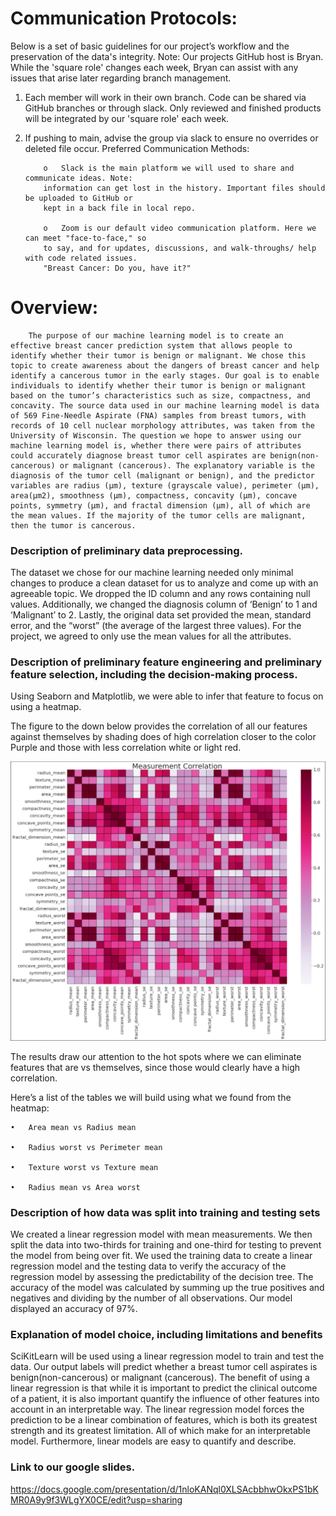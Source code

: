 # Communication Protocols:

Below is a set of basic guidelines for our project’s workflow and the preservation of the data's integrity. Note: Our projects GitHub host is Bryan. While the 'square role' changes each week, Bryan can assist with any issues that arise later regarding branch management.
1.	Each member will work in their own branch. Code can be shared via GitHub branches or through slack. Only reviewed and finished products will be integrated by our 'square role' each week.
2.	If pushing to main, advise the group via slack to ensure no overrides or deleted file occur. Preferred Communication Methods:
            
            o	Slack is the main platform we will used to share and communicate ideas. Note: 
            information can get lost in the history. Important files should be uploaded to GitHub or
            kept in a back file in local repo.
            
            o	Zoom is our default video communication platform. Here we can meet "face-to-face," so 
            to say, and for updates, discussions, and walk-throughs/ help with code related issues. 
            "Breast Cancer: Do you, have it?"
# Overview:
        The purpose of our machine learning model is to create an effective breast cancer prediction system that allows people to identify whether their tumor is benign or malignant. We chose this topic to create awareness about the dangers of breast cancer and help identify a cancerous tumor in the early stages. Our goal is to enable individuals to identify whether their tumor is benign or malignant based on the tumor’s characteristics such as size, compactness, and concavity. The source data used in our machine learning model is data of 569 Fine-Needle Aspirate (FNA) samples from breast tumors, with records of 10 cell nuclear morphology attributes, was taken from the University of Wisconsin. The question we hope to answer using our machine learning model is, whether there were pairs of attributes could accurately diagnose breast tumor cell aspirates are benign(non-cancerous) or malignant (cancerous). The explanatory variable is the diagnosis of the tumor cell (malignant or benign), and the predictor variables are radius (µm), texture (grayscale value), perimeter (µm), area(µm2), smoothness (µm), compactness, concavity (µm), concave points, symmetry (µm), and fractal dimension (µm), all of which are the mean values. If the majority of the tumor cells are malignant, then the tumor is cancerous.


### Description of preliminary data preprocessing.

The dataset we chose for our machine learning needed only minimal changes to produce a clean dataset for us to analyze and come up with an agreeable topic. We dropped the ID column and any rows containing null values. Additionally, we changed the diagnosis column of ‘Benign’ to 1 and ‘Malignant’ to 2. Lastly, the original data set provided the mean, standard error, and the “worst” (the average of the largest three values). For the project, we agreed to only use the mean values for all the attributes. 

### Description of preliminary feature engineering and preliminary feature selection, including the decision-making process.

Using Seaborn and Matplotlib, we were able to infer that feature to focus on using a heatmap. 

The figure to the down below provides the correlation of all our features against themselves by shading does of high correlation closer to the color Purple and those with less correlation white or light red. 

![](Resources/Corr_plot.PNG)

The results draw our attention to the hot spots where we can eliminate features that are vs themselves, since those would clearly have a high correlation. 

Here’s a list of the tables we will build using what we found from the heatmap:

    •	Area mean vs Radius mean
    
    •	Radius worst vs Perimeter mean
    
    •	Texture worst vs Texture mean
    
    •	Radius mean vs Area worst

### Description of how data was split into training and testing sets

We created a linear regression model with mean measurements. We then split the data into two-thirds for training and one-third for testing to prevent the model from being over fit. We used the training data to create a linear regression model and the testing data to verify the accuracy of the regression model by assessing the predictability of the decision tree. The accuracy of the model was calculated by summing up the true positives and negatives and dividing by the number of all observations. Our model displayed an accuracy of 97%.

### Explanation of model choice, including limitations and benefits

SciKitLearn will be used using a linear regression model to train and test the data. Our output labels will predict whether a breast tumor cell aspirates is benign(non-cancerous) or malignant (cancerous). The benefit of using a linear regression is that while it is important to predict the clinical outcome of a patient, it is also important quantify the influence of other features into account in an interpretable way. The linear regression model forces the prediction to be a linear combination of features, which is both its greatest strength and its greatest limitation. All of which make for an interpretable model. Furthermore, linear models are easy to quantify and describe. 
 
### Link to our google slides. 
https://docs.google.com/presentation/d/1nloKANql0XLSAcbbhwOkxPS1bKMR0A9y9f3WLgYX0CE/edit?usp=sharing
